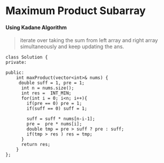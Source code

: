 # Maximum Product Subarray

#### Using Kadane Algorithm

> iterate over taking the sum from left array and right array simultaneously and keep updating the ans.

```
class Solution {
private:

public:
    int maxProduct(vector<int>& nums) {
     double suff = 1, pre = 1;
      int n = nums.size();
      int res =  INT_MIN;
      for(int i = 0; i<n; i++){
        if(pre == 0) pre = 1;
        if(suff == 0) suff = 1;

        suff = suff * nums[n-i-1];
        pre =  pre * nums[i];
        double tmp = pre > suff ? pre : suff;
        if(tmp > res ) res = tmp;
      }
      return res;
    }
};
```
